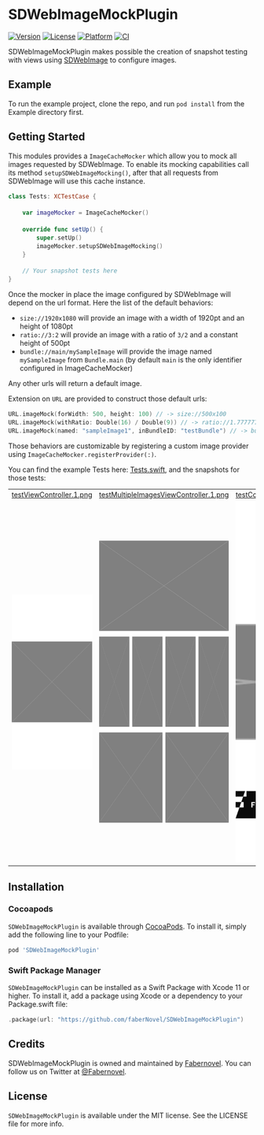 # SDWebImageMockPlugin

[![Version](https://img.shields.io/cocoapods/v/SDWebImageMockPlugin.svg?style=flat)](https://cocoapods.org/pods/SDWebImageMockPlugin)
[![License](https://img.shields.io/cocoapods/l/SDWebImageMockPlugin.svg?style=flat)](https://cocoapods.org/pods/SDWebImageMockPlugin)
[![Platform](https://img.shields.io/cocoapods/p/SDWebImageMockPlugin.svg?style=flat)](https://cocoapods.org/pods/SDWebImageMockPlugin)
[![CI](https://github.com/faberNovel/SDWebImageMockPlugin/actions/workflows/ci.yml/badge.svg)](https://github.com/faberNovel/SDWebImageMockPlugin/actions/workflows/ci.yml)

SDWebImageMockPlugin makes possible the creation of snapshot testing with views using [SDWebImage](https://github.com/SDWebImage/SDWebImage) to configure images.

## Example

To run the example project, clone the repo, and run `pod install` from the Example directory first.

## Getting Started

This modules provides a `ImageCacheMocker` which allow you to mock all images requested by SDWebImage.
To enable its mocking capabilities call its method `setupSDWebImageMocking()`, after that all requests from SDWebImage 
will use this cache instance.

```swift
class Tests: XCTestCase {

    var imageMocker = ImageCacheMocker()

    override func setUp() {
        super.setUp()
        imageMocker.setupSDWebImageMocking()
    }
    
    // Your snapshot tests here
}
```

Once the mocker in place the image configured by SDWebImage will depend on the url format. 
Here the list of the default behaviors:
- `size://1920x1080` will provide an image with a width of 1920pt and an height of 1080pt
- `ratio://3:2` will provide an image with a ratio of `3/2` and a constant height of 500pt
- `bundle://main/mySampleImage` will provide the image named `mySampleImage` from `Bundle.main` (by default `main` is the only identifier configured in ImageCacheMocker)

Any other urls will return a default image.

Extension on `URL` are provided to construct those default urls:
```swift
URL.imageMock(forWidth: 500, height: 100) // -> size://500x100
URL.imageMock(withRatio: Double(16) / Double(9)) // -> ratio://1.7777777777777777:1 (equivalent to ratio://16:9)
URL.imageMock(named: "sampleImage1", inBundleID: "testBundle") // -> bundle://testBundle/sampleImage1
```

Those behaviors are customizable by registering a custom image provider using `ImageCacheMocker.registerProvider(:)`.

You can find the example Tests here: [Tests.swift](./Example/Tests/Tests.swift),
and the snapshots for those tests:

<table>
<tr>
<td><a href="./Example/Tests/__Snapshots__/Tests/testViewController.1.png">testViewController.1.png</a></td>
<td><a href="./Example/Tests/__Snapshots__/Tests/testMultipleImagesViewController.1.png">testMultipleImagesViewController.1.png</a></td>
<td><a href="./Example/Tests/__Snapshots__/Tests/testConfiguredMultipleImagesViewController.1.png">testConfiguredMultipleImagesViewController.1.png</a></td>
</tr>
<tr>
<td><img src="./Example/Tests/__Snapshots__/Tests/testViewController.1.png" /></td>
<td><img src="./Example/Tests/__Snapshots__/Tests/testMultipleImagesViewController.1.png" /></td>
<td><img src="./Example/Tests/__Snapshots__/Tests/testConfiguredMultipleImagesViewController.1.png" /></td>
</tr>
</table>

## Installation

### Cocoapods

`SDWebImageMockPlugin` is available through [CocoaPods](https://cocoapods.org). To install
it, simply add the following line to your Podfile:

```ruby
pod 'SDWebImageMockPlugin'
```

### Swift Package Manager

`SDWebImageMockPlugin` can be installed as a Swift Package with Xcode 11 or higher. To install it, add a package using Xcode or a dependency to your Package.swift file:

```swift
.package(url: "https://github.com/faberNovel/SDWebImageMockPlugin")
```

## Credits

SDWebImageMockPlugin is owned and maintained by [Fabernovel](https://www.fabernovel.com/). You can follow us on Twitter at [@Fabernovel](https://twitter.com/FabernovelTech).

## License

`SDWebImageMockPlugin` is available under the MIT license. See the LICENSE file for more info.
